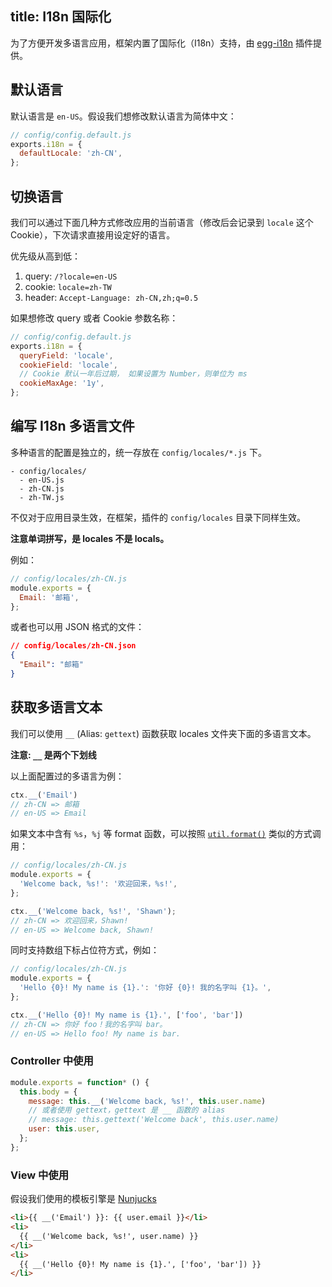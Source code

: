 title: I18n 国际化
---

为了方便开发多语言应用，框架内置了国际化（I18n）支持，由 [egg-i18n](https://github.com/eggjs/egg-i18n) 插件提供。

## 默认语言

默认语言是 `en-US`。假设我们想修改默认语言为简体中文：

```js
// config/config.default.js
exports.i18n = {
  defaultLocale: 'zh-CN',
};
```

## 切换语言

我们可以通过下面几种方式修改应用的当前语言（修改后会记录到 `locale` 这个 Cookie），下次请求直接用设定好的语言。

优先级从高到低：

1. query: `/?locale=en-US`
2. cookie: `locale=zh-TW`
3. header: `Accept-Language: zh-CN,zh;q=0.5`

如果想修改 query 或者 Cookie 参数名称：

```js
// config/config.default.js
exports.i18n = {
  queryField: 'locale',
  cookieField: 'locale',
  // Cookie 默认一年后过期， 如果设置为 Number，则单位为 ms
  cookieMaxAge: '1y',
};
```

## 编写 I18n 多语言文件

多种语言的配置是独立的，统一存放在 `config/locales/*.js` 下。

```
- config/locales/
  - en-US.js
  - zh-CN.js
  - zh-TW.js
```

不仅对于应用目录生效，在框架，插件的 `config/locales` 目录下同样生效。

__注意单词拼写，是 locales 不是 locals。__

例如：

```js
// config/locales/zh-CN.js
module.exports = {
  Email: '邮箱',
};
```

或者也可以用 JSON 格式的文件：

```json
// config/locales/zh-CN.json
{
  "Email": "邮箱"
}
```

## 获取多语言文本

我们可以使用 `__` (Alias: `gettext`) 函数获取 locales 文件夹下面的多语言文本。

__注意: `__` 是两个下划线__

以上面配置过的多语言为例：

```js
ctx.__('Email')
// zh-CN => 邮箱
// en-US => Email
```

如果文本中含有 `%s`，`%j` 等 format 函数，可以按照 [`util.format()`](https://nodejs.org/api/util.html#util_util_format_format_args) 类似的方式调用：

```js
// config/locales/zh-CN.js
module.exports = {
  'Welcome back, %s!': '欢迎回来，%s!',
};

ctx.__('Welcome back, %s!', 'Shawn');
// zh-CN => 欢迎回来，Shawn!
// en-US => Welcome back, Shawn!
```

同时支持数组下标占位符方式，例如：

```js
// config/locales/zh-CN.js
module.exports = {
  'Hello {0}! My name is {1}.': '你好 {0}! 我的名字叫 {1}。',
};

ctx.__('Hello {0}! My name is {1}.', ['foo', 'bar'])
// zh-CN => 你好 foo！我的名字叫 bar。
// en-US => Hello foo! My name is bar.
```

### Controller 中使用

```js
module.exports = function* () {
  this.body = {
    message: this.__('Welcome back, %s!', this.user.name)
    // 或者使用 gettext，gettext 是 __ 函数的 alias
    // message: this.gettext('Welcome back', this.user.name)
    user: this.user,
  };
};
```

### View 中使用

假设我们使用的模板引擎是 [Nunjucks](https://github.com/eggjs/egg-view-nunjucks)

```html
<li>{{ __('Email') }}: {{ user.email }}</li>
<li>
  {{ __('Welcome back, %s!', user.name) }}
</li>
<li>
  {{ __('Hello {0}! My name is {1}.', ['foo', 'bar']) }}
</li>
```
